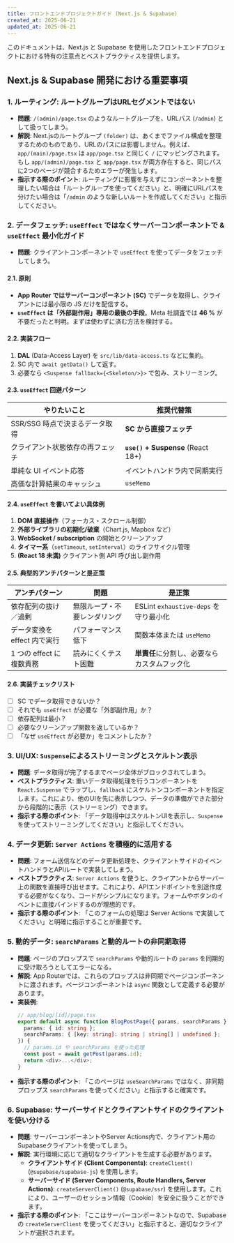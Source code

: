 ```yaml
---
title: フロントエンドプロジェクトガイド (Next.js & Supabase)
created_at: 2025-06-21
updated_at: 2025-06-21
---
```


このドキュメントは、Next.js と Supabase を使用したフロントエンドプロジェクトにおける特有の注意点とベストプラクティスを提供します。

## Next.js & Supabase 開発における重要事項

### 1. ルーティング: ルートグループはURLセグメントではない

- **問題**: `/(admin)/page.tsx` のようなルートグループを、URLパス (`/admin`) として扱ってしまう。
- **解説**: Next.jsのルートグループ `(folder)` は、あくまでファイル構成を整理するためのものであり、URLのパスには影響しません。例えば、`app/(main)/page.tsx` は `app/page.tsx` と同じく `/` にマッピングされます。もし `app/(admin)/page.tsx` と `app/page.tsx` が両方存在すると、同じパスに2つのページが競合するためエラーが発生します。
- **指示する際のポイント**: ルーティングに影響を与えずにコンポーネントを整理したい場合は「ルートグループを使ってください」と、明確にURLパスを分けたい場合は「`/admin` のような新しいルートを作成してください」と指示してください。

### 2. データフェッチ: `useEffect` ではなくサーバーコンポーネントで & `useEffect` 最小化ガイド

- **問題**: クライアントコンポーネントで `useEffect` を使ってデータをフェッチしてしまう。

#### 2.1. 原則
- **App Router ではサーバーコンポーネント (SC)** でデータを取得し、クライアントには最小限の JS だけを配信する。  
- **`useEffect` は「外部副作用」専用の最後の手段**。Meta 社調査では **46 %** が不要だったと判明。まずは使わずに済む方法を検討する。

#### 2.2. 実装フロー
1. **DAL** (Data-Access Layer) を `src/lib/data-access.ts` などに集約。  
2. SC 内で `await getData()` して返す。  
3. 必要なら `<Suspense fallback={<Skeleton/>}>` で包み、ストリーミング。  

#### 2.3. `useEffect` 回避パターン
| やりたいこと | 推奨代替策 |
|--------------|-----------|
| SSR/SSG 時点で決まるデータ取得 | **SC から直接フェッチ** |
| クライアント状態依存の再フェッチ | **`use()` + Suspense** (React 18+) |
| 単純な UI イベント応答 | イベントハンドラ内で同期実行 |
| 高価な計算結果のキャッシュ | `useMemo` |

#### 2.4. `useEffect` を書いてよい具体例
1. **DOM 直接操作**（フォーカス・スクロール制御）  
2. **外部ライブラリの初期化/破棄**（Chart.js, Mapbox など）  
3. **WebSocket / subscription** の開始とクリーンアップ  
4. **タイマー系**（`setTimeout`, `setInterval`）のライフサイクル管理  
5. **(React 18 未満)** クライアント側 API 呼び出し副作用  

#### 2.5. 典型的アンチパターンと是正策
| アンチパターン | 問題 | 是正策 |
|----------------|------|--------|
| 依存配列の抜け／過剰 | 無限ループ・不要レンダリング | ESLint `exhaustive-deps` を守り最小化 |
| データ変換を effect 内で実行 | パフォーマンス低下 | 関数本体または `useMemo` |
| 1 つの effect に複数責務 | 読みにくくテスト困難 | **単責任**に分割し、必要ならカスタムフック化 |

#### 2.6. 実装チェックリスト
- [ ] SC でデータ取得できないか？  
- [ ] それでも `useEffect` が必要な「外部副作用」か？  
- [ ] 依存配列は最小？  
- [ ] 必要なクリーンアップ関数を返しているか？  
- [ ] 「なぜ `useEffect` が必要か」をコメントしたか？  

### 3. UI/UX: `Suspense`によるストリーミングとスケルトン表示

- **問題**: データ取得が完了するまでページ全体がブロックされてしまう。
- **ベストプラクティス**: 重いデータ取得処理を行うコンポーネントを `React.Suspense` でラップし、`fallback` にスケルトンコンポーネントを指定します。これにより、他のUIを先に表示しつつ、データの準備ができた部分から段階的に表示（ストリーミング）できます。
- **指示する際のポイント**: 「データ取得中はスケルトンUIを表示し、`Suspense` を使ってストリーミングしてください」と指示してください。

### 4. データ更新: `Server Actions` を積極的に活用する

- **問題**: フォーム送信などのデータ更新処理を、クライアントサイドのイベントハンドラとAPIルートで実装してしまう。
- **ベストプラクティス**: `Server Actions` を使うと、クライアントからサーバー上の関数を直接呼び出せます。これにより、APIエンドポイントを別途作成する必要がなくなり、コードがシンプルになります。フォームやボタンのイベントに直接バインドするのが理想的です。
- **指示する際のポイント**: 「このフォームの処理は Server Actions で実装してください」と明確に指示することが重要です。

### 5. 動的データ: `searchParams` と動的ルートの非同期取得

- **問題**: ページのプロップスで `searchParams` や動的ルートの `params` を同期的に受け取ろうとしてエラーになる。
- **解説**: App Routerでは、これらのプロップスは非同期でページコンポーネントに渡されます。ページコンポーネントは `async` 関数として定義する必要があります。
- **実装例**:
  ```typescript
  // app/blog/[id]/page.tsx
  export default async function BlogPostPage({ params, searchParams }: {
    params: { id: string };
    searchParams: { [key: string]: string | string[] | undefined };
  }) {
    // params.id や searchParams を使った処理
    const post = await getPost(params.id);
    return <div>...</div>;
  }
  ```
- **指示する際のポイント**: 「このページは `useSearchParams` ではなく、非同期プロップス `searchParams` を使ってください」と指示すると確実です。

### 6. Supabase: サーバーサイドとクライアントサイドのクライアントを使い分ける

- **問題**: サーバーコンポーネントやServer Actions内で、クライアント用のSupabaseクライアントを使ってしまう。
- **解説**: 実行環境に応じて適切なクライアントを生成する必要があります。
  - **クライアントサイド (Client Components)**: `createClient()` (`@supabase/supabase-js`) を使用します。
  - **サーバーサイド (Server Components, Route Handlers, Server Actions)**: `createServerClient()` (`@supabase/ssr`) を使用します。これにより、ユーザーのセッション情報（Cookie）を安全に扱うことができます。
- **指示する際のポイント**: 「ここはサーバーコンポーネントなので、Supabaseの `createServerClient` を使ってください」と指示すると、適切なクライアントが選択されます。